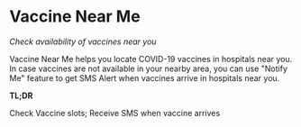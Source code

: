 # Vaccine Near Me
*Check availability of vaccines near you*

Vaccine Near Me helps you locate COVID-19 vaccines in hospitals near you. In case vaccines are not available in your nearby area, you can use 
"Notify Me" feature to get SMS Alert when vaccines arrive in hospitals near you.

**TL;DR**

Check Vaccine slots; Receive SMS when vaccine arrives

